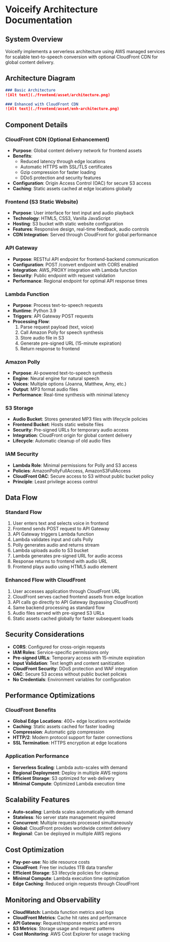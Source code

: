 # Voiceify Architecture Documentation

## System Overview

Voiceify implements a serverless architecture using AWS managed services for scalable text-to-speech conversion with optional CloudFront CDN for global content delivery.

## Architecture Diagram

```markdown
### Basic Architecture
![Alt text](./frontend/asset/architecture.png)

### Enhanced with CloudFront CDN
![Alt text](./frontend/asset/enh-architecture.png)
```

## Component Details

### CloudFront CDN (Optional Enhancement)
- **Purpose**: Global content delivery network for frontend assets
- **Benefits**: 
  - Reduced latency through edge locations
  - Automatic HTTPS with SSL/TLS certificates
  - Gzip compression for faster loading
  - DDoS protection and security features
- **Configuration**: Origin Access Control (OAC) for secure S3 access
- **Caching**: Static assets cached at edge locations globally

### Frontend (S3 Static Website)
- **Purpose**: User interface for text input and audio playback
- **Technology**: HTML5, CSS3, Vanilla JavaScript
- **Hosting**: S3 bucket with static website configuration
- **Features**: Responsive design, real-time feedback, audio controls
- **CDN Integration**: Served through CloudFront for global performance

### API Gateway
- **Purpose**: RESTful API endpoint for frontend-backend communication
- **Configuration**: POST /convert endpoint with CORS enabled
- **Integration**: AWS_PROXY integration with Lambda function
- **Security**: Public endpoint with request validation
- **Performance**: Regional endpoint for optimal API response times

### Lambda Function
- **Purpose**: Process text-to-speech requests
- **Runtime**: Python 3.9
- **Triggers**: API Gateway POST requests
- **Processing Flow**:
  1. Parse request payload (text, voice)
  2. Call Amazon Polly for speech synthesis
  3. Store audio file in S3
  4. Generate pre-signed URL (15-minute expiration)
  5. Return response to frontend

### Amazon Polly
- **Purpose**: AI-powered text-to-speech synthesis
- **Engine**: Neural engine for natural speech
- **Voices**: Multiple options (Joanna, Matthew, Amy, etc.)
- **Output**: MP3 format audio files
- **Performance**: Real-time synthesis with minimal latency

### S3 Storage
- **Audio Bucket**: Stores generated MP3 files with lifecycle policies
- **Frontend Bucket**: Hosts static website files
- **Security**: Pre-signed URLs for temporary audio access
- **Integration**: CloudFront origin for global content delivery
- **Lifecycle**: Automatic cleanup of old audio files

### IAM Security
- **Lambda Role**: Minimal permissions for Polly and S3 access
- **Policies**: AmazonPollyFullAccess, AmazonS3FullAccess
- **CloudFront OAC**: Secure access to S3 without public bucket policy
- **Principle**: Least privilege access control

## Data Flow

### Standard Flow
1. User enters text and selects voice in frontend
2. Frontend sends POST request to API Gateway
3. API Gateway triggers Lambda function
4. Lambda validates input and calls Polly
5. Polly generates audio and returns stream
6. Lambda uploads audio to S3 bucket
7. Lambda generates pre-signed URL for audio access
8. Response returns to frontend with audio URL
9. Frontend plays audio using HTML5 audio element

### Enhanced Flow with CloudFront
1. User accesses application through CloudFront URL
2. CloudFront serves cached frontend assets from edge location
3. API calls go directly to API Gateway (bypassing CloudFront)
4. Same backend processing as standard flow
5. Audio files served with pre-signed S3 URLs
6. Static assets cached globally for faster subsequent loads

## Security Considerations

- **CORS**: Configured for cross-origin requests
- **IAM Roles**: Service-specific permissions only
- **Pre-signed URLs**: Temporary access with 15-minute expiration
- **Input Validation**: Text length and content sanitization
- **CloudFront Security**: DDoS protection and WAF integration
- **OAC**: Secure S3 access without public bucket policies
- **No Credentials**: Environment variables for configuration

## Performance Optimizations

### CloudFront Benefits
- **Global Edge Locations**: 400+ edge locations worldwide
- **Caching**: Static assets cached for faster loading
- **Compression**: Automatic gzip compression
- **HTTP/2**: Modern protocol support for faster connections
- **SSL Termination**: HTTPS encryption at edge locations

### Application Performance
- **Serverless Scaling**: Lambda auto-scales with demand
- **Regional Deployment**: Deploy in multiple AWS regions
- **Efficient Storage**: S3 optimized for web delivery
- **Minimal Compute**: Optimized Lambda execution time

## Scalability Features

- **Auto-scaling**: Lambda scales automatically with demand
- **Stateless**: No server state management required
- **Concurrent**: Multiple requests processed simultaneously
- **Global**: CloudFront provides worldwide content delivery
- **Regional**: Can be deployed in multiple AWS regions

## Cost Optimization

- **Pay-per-use**: No idle resource costs
- **CloudFront**: Free tier includes 1TB data transfer
- **Efficient Storage**: S3 lifecycle policies for cleanup
- **Minimal Compute**: Lambda execution time optimization
- **Edge Caching**: Reduced origin requests through CloudFront

## Monitoring and Observability

- **CloudWatch**: Lambda function metrics and logs
- **CloudFront Metrics**: Cache hit rates and performance
- **API Gateway**: Request/response metrics and errors
- **S3 Metrics**: Storage usage and request patterns
- **Cost Monitoring**: AWS Cost Explorer for usage tracking